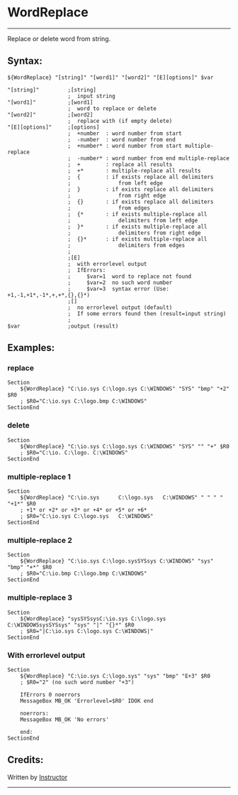 # WordReplace

---

Replace or delete word from string.

## Syntax:

	${WordReplace} "[string]" "[word1]" "[word2]" "[E][options]" $var

	"[string]"         ;[string]
	                   ;  input string
	"[word1]"          ;[word1]
	                   ;  word to replace or delete
	"[word2]"          ;[word2]
	                   ;  replace with (if empty delete)
	"[E][options]"     ;[options]
	                   ;  +number  : word number from start
	                   ;  -number  : word number from end
	                   ;  +number* : word number from start multiple-replace
	                   ;  -number* : word number from end multiple-replace
	                   ;  +        : replace all results
	                   ;  +*       : multiple-replace all results
	                   ;  {        : if exists replace all delimiters
	                   ;               from left edge
	                   ;  }        : if exists replace all delimiters
	                   ;               from right edge
	                   ;  {}       : if exists replace all delimiters
	                   ;               from edges
	                   ;  {*       : if exists multiple-replace all
	                   ;               delimiters from left edge
	                   ;  }*       : if exists multiple-replace all
	                   ;               delimiters from right edge
	                   ;  {}*      : if exists multiple-replace all
	                   ;               delimiters from edges
	                   ;
	                   ;[E]
	                   ;  with errorlevel output
	                   ;  IfErrors:
	                   ;     $var=1  word to replace not found
	                   ;     $var=2  no such word number
	                   ;     $var=3  syntax error (Use: +1,-1,+1*,-1*,+,+*,{},{}*)
	                   ;[]
	                   ;  no errorlevel output (default)
	                   ;  If some errors found then (result=input string)
	                   ;
	$var               ;output (result)

## Examples:

### replace

	Section
		${WordReplace} "C:\io.sys C:\logo.sys C:\WINDOWS" "SYS" "bmp" "+2" $R0
		; $R0="C:\io.sys C:\logo.bmp C:\WINDOWS"
	SectionEnd

### delete

	Section
		${WordReplace} "C:\io.sys C:\logo.sys C:\WINDOWS" "SYS" "" "+" $R0
		; $R0="C:\io. C:\logo. C:\WINDOWS"
	SectionEnd

### multiple-replace 1

	Section
		${WordReplace} "C:\io.sys      C:\logo.sys   C:\WINDOWS" " " " " "+1*" $R0
		; +1* or +2* or +3* or +4* or +5* or +6*
		; $R0="C:\io.sys C:\logo.sys   C:\WINDOWS"
	SectionEnd

### multiple-replace 2

	Section
		${WordReplace} "C:\io.sys C:\logo.sysSYSsys C:\WINDOWS" "sys" "bmp" "+*" $R0
		; $R0="C:\io.bmp C:\logo.bmp C:\WINDOWS"
	SectionEnd

### multiple-replace 3

	Section
		${WordReplace} "sysSYSsysC:\io.sys C:\logo.sys C:\WINDOWSsysSYSsys" "sys" "|" "{}*" $R0
		; $R0="|C:\io.sys C:\logo.sys C:\WINDOWS|"
	SectionEnd

### With errorlevel output

	Section
		${WordReplace} "C:\io.sys C:\logo.sys" "sys" "bmp" "E+3" $R0
		; $R0="2" (no such word number "+3")

		IfErrors 0 noerrors
		MessageBox MB_OK 'Errorlevel=$R0' IDOK end

		noerrors:
		MessageBox MB_OK 'No errors'

		end:
	SectionEnd

## Credits:

Written by [Instructor][1]

---

[1]: http://nsis.sourceforge.net/User:Instructor